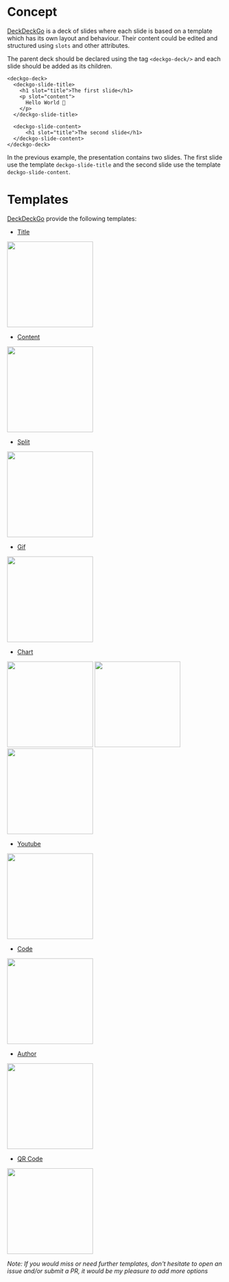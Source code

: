 # Concept

[DeckDeckGo] is a deck of slides where each slide is based on a template which has its own layout and behaviour. Their content could be edited and structured using `slots` and other attributes.

The parent deck should be declared using the tag `<deckgo-deck/>` and each slide should be added as its children.

```
<deckgo-deck>
  <deckgo-slide-title>
    <h1 slot="title">The first slide</h1>
    <p slot="content">
      Hello World 🚀
    </p>
  </deckgo-slide-title>
  
  <deckgo-slide-content>
      <h1 slot="title">The second slide</h1>
  </deckgo-slide-content>
</deckgo-deck>
```

In the previous example, the presentation contains two slides. The first slide use the template `deckgo-slide-title` and the second slide use the template `deckgo-slide-content`.

# Templates

[DeckDeckGo] provide the following templates:

* [Title](#slide-title)

<img src="https://github.com/deckgo/deckdeckgo/blob/master/doc/slides/deckdeckgo-slide-title-layout.png" width="200px"/>

* [Content](#slide-content)

<img src="https://github.com/deckgo/deckdeckgo/blob/master/doc/slides/deckdeckgo-slide-content-layout.png" width="200px"/>

* [Split](#slide-split)

<img src="https://github.com/deckgo/deckdeckgo/blob/master/doc/slides/deckdeckgo-slide-split-layout.png" width="200px"/>

* [Gif](#slide-gif)

<img src="https://github.com/deckgo/deckdeckgo/blob/master/doc/slides/deckdeckgo-slide-gif-layout.gif" width="200px"/>

* [Chart](#slide-chart)

<img src="https://github.com/deckgo/deckdeckgo/blob/master/doc/slides/deckdeckgo-slide-chart-pie-layout.png" width="200px"/>
<img src="https://github.com/deckgo/deckdeckgo/blob/master/doc/slides/deckdeckgo-slide-chart-line-layout.png" width="200px"/>
<img src="https://github.com/deckgo/deckdeckgo/blob/master/doc/slides/deckdeckgo-slide-chart-bar-layout.png" width="200px"/>

* [Youtube](#slide-youtube)

<img src="https://github.com/deckgo/deckdeckgo/blob/master/doc/slides/deckdeckgo-slide-youtube-layout.png" width="200px"/>

* [Code](#slide-code)

<img src="https://github.com/deckgo/deckdeckgo/blob/master/doc/slides/deckdeckgo-slide-code-layout.gif" width="200px"/>

* [Author](#slide-author)

<img src="https://github.com/deckgo/deckdeckgo/blob/master/doc/slides/deckdeckgo-slide-author-layout.png" width="200px"/>

* [QR Code](#slide-qr-code)

<img src="https://github.com/deckgo/deckdeckgo/blob/master/doc/slides/deckdeckgo-slide-qrcode-layout.png" width="200px"/>

*Note: If you would miss or need further templates, don't hesitate to open an issue and/or submit a PR, it would be my pleasure to add more options*

[DeckDeckGo]: https://deckdeckgo.com 